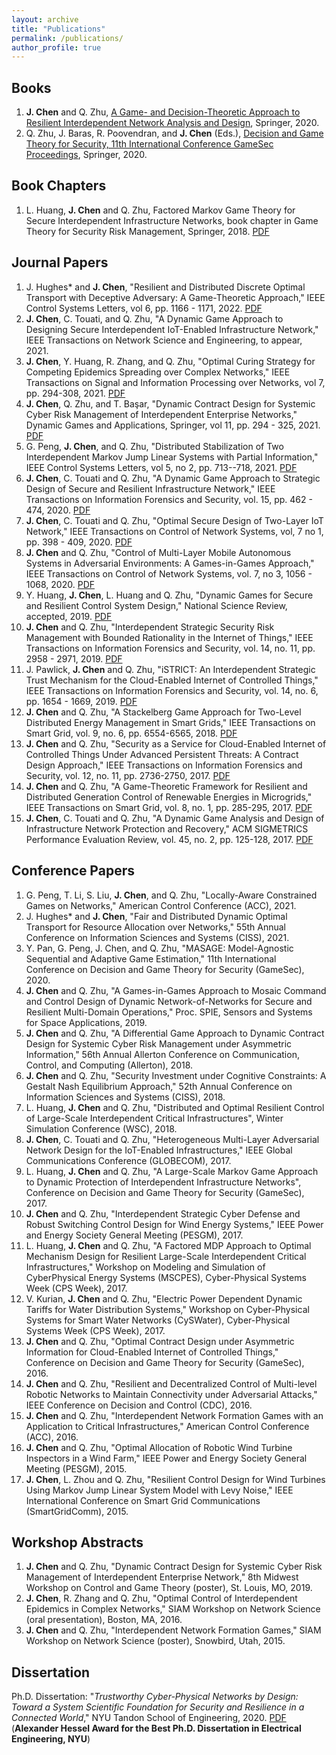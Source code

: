 ```yaml
---
layout: archive
title: "Publications"
permalink: /publications/
author_profile: true
---
```




Books
------
1. **J. Chen** and Q. Zhu,  [A Game- and Decision-Theoretic Approach to Resilient Interdependent Network Analysis and Design](https://www.springer.com/gp/book/9783030234430), Springer, 2020.
2. Q. Zhu, J. Baras, R. Poovendran, and **J. Chen** (Eds.), [Decision and Game Theory for Security, 11th International Conference GameSec Proceedings](https://www.springer.com/gp/book/9783030647926), Springer, 2020.

Book Chapters
------
1. L. Huang, **J. Chen** and Q. Zhu, Factored Markov Game Theory for Secure Interdependent Infrastructure Networks, book chapter in Game Theory for Security Risk Management, Springer, 2018. [PDF](https://www.researchgate.net/profile/Linan_Huang2/publication/326242751_Factored_Markov_Game_Theory_for_Secure_Interdependent_Infrastructure_Networks/links/5c00642892851c63cab04b4f/Factored-Markov-Game-Theory-for-Secure-Interdependent-Infrastructure-Networks.pdf)

Journal Papers
------
1. J. Hughes* and **J. Chen**, "Resilient and Distributed Discrete Optimal Transport with Deceptive Adversary: A Game-Theoretic Approach," IEEE Control Systems Letters, vol 6, pp. 1166 - 1171, 2022. [PDF](https://arxiv.org/pdf/2106.07455.pdf)
2. **J. Chen**, C. Touati, and Q. Zhu, "A Dynamic Game Approach to Designing Secure Interdependent IoT-Enabled Infrastructure Network," IEEE Transactions on Network Science and Engineering, to appear, 2021.
3. **J. Chen**, Y. Huang, R. Zhang, and Q. Zhu, "Optimal Curing Strategy for Competing Epidemics Spreading over Complex Networks," IEEE Transactions on Signal and Information Processing over Networks, vol 7, pp. 294-308, 2021. [PDF](https://arxiv.org/pdf/2011.14262.pdf)
4. **J. Chen**, Q. Zhu, and T. Başar, "Dynamic Contract Design for Systemic Cyber Risk Management of Interdependent Enterprise Networks," Dynamic Games and Applications, Springer, vol 11, pp. 294 - 325, 2021. [PDF](https://arxiv.org/pdf/1908.04431.pdf)
5. G. Peng, **J. Chen**, and Q. Zhu, "Distributed Stabilization of Two Interdependent Markov Jump Linear Systems with Partial Information," IEEE Control Systems Letters, vol 5, no 2, pp. 713--718, 2021. [PDF](https://arxiv.org/pdf/2003.06493.pdf)
6. **J. Chen**, C. Touati and Q. Zhu, "A Dynamic Game Approach to Strategic Design of Secure and Resilient Infrastructure Network," IEEE Transactions on Information Forensics and Security, vol. 15, pp. 462 - 474, 2020. [PDF](https://arxiv.org/pdf/1906.07185.pdf)
7. **J. Chen**, C. Touati and Q. Zhu, "Optimal Secure Design of Two-Layer IoT Network," IEEE Transactions on Control of Network Systems, vol, 7 no 1,  pp. 398 - 409, 2020. [PDF](https://arxiv.org/pdf/1707.07046v2.pdf)
8. **J. Chen** and Q. Zhu, "Control of Multi-Layer Mobile Autonomous Systems in Adversarial Environments: A Games-in-Games Approach," IEEE Transactions on Control of Network Systems, vol. 7, no 3, 1056 - 1068, 2020. [PDF](https://arxiv.org/pdf/1912.04082.pdf)
9. Y. Huang, **J. Chen**, L. Huang and Q. Zhu, "Dynamic Games for Secure and Resilient Control System Design," National Science Review, accepted, 2019. [PDF](https://academic.oup.com/nsr/advance-article/doi/10.1093/nsr/nwz218/5707431)
10. **J. Chen** and Q. Zhu, "Interdependent Strategic Security Risk Management with Bounded Rationality in the Internet of Things," IEEE Transactions on Information Forensics and Security, vol. 14, no. 11, pp. 2958 - 2971, 2019. [PDF](https://arxiv.org/pdf/1905.09341.pdf)
11. J. Pawlick, **J. Chen** and Q. Zhu, "iSTRICT: An Interdependent Strategic Trust Mechanism for the Cloud-Enabled Internet of Controlled Things," IEEE Transactions on Information Forensics and Security, vol. 14, no. 6, pp. 1654 - 1669, 2019. [PDF](https://arxiv.org/pdf/1805.00403.pdf)
12. **J. Chen** and Q. Zhu, "A Stackelberg Game Approach for Two-Level Distributed Energy Management in Smart Grids," IEEE Transactions on Smart Grid, vol. 9, no. 6, pp. 6554-6565, 2018. [PDF](https://arxiv.org/pdf/1608.08253.pdf)
13. **J. Chen** and Q. Zhu, "Security as a Service for Cloud-Enabled Internet of Controlled Things Under Advanced Persistent Threats: A Contract Design Approach," IEEE Transactions on Information Forensics and Security, vol. 12, no. 11, pp. 2736-2750, 2017. [PDF](https://drive.google.com/open?id=12aJbLe3V2SpeZKQkI2H5vjCfH9Y0pdYf)
14. **J. Chen** and Q. Zhu, "A Game-Theoretic Framework for Resilient and Distributed Generation Control of Renewable Energies in Microgrids," IEEE Transactions on Smart Grid, vol. 8, no. 1, pp. 285-295, 2017. [PDF](https://arxiv.org/pdf/1601.04583.pdf)
15. **J. Chen**, C. Touati and Q. Zhu, "A Dynamic Game Analysis and Design of Infrastructure Network Protection and Recovery," ACM SIGMETRICS Performance Evaluation Review, vol. 45, no. 2, pp. 125-128, 2017. [PDF](https://arxiv.org/pdf/1707.07054.pdf)

Conference Papers
------
1. G. Peng, T. Li, S. Liu, **J. Chen**, and Q. Zhu, "Locally-Aware Constrained Games on Networks," American Control Conference (ACC), 2021.
1. J. Hughes* and **J. Chen**, "Fair and Distributed Dynamic Optimal Transport for Resource Allocation over Networks," 55th Annual Conference on Information Sciences and Systems (CISS), 2021.
1. Y. Pan, G. Peng, J. Chen, and Q. Zhu, "MASAGE: Model-Agnostic Sequential and Adaptive Game Estimation," 11th International Conference on Decision and Game Theory for Security (GameSec), 2020.
1. **J. Chen** and Q. Zhu, "A Games-in-Games Approach to Mosaic Command and Control Design of Dynamic Network-of-Networks for Secure and Resilient Multi-Domain Operations," Proc. SPIE, Sensors and Systems for Space Applications, 2019.
1. **J. Chen** and Q. Zhu, "A Differential Game Approach to Dynamic Contract Design for Systemic Cyber Risk Management under Asymmetric Information," 56th Annual Allerton Conference on Communication, Control, and Computing (Allerton), 2018.
1. **J. Chen** and Q. Zhu, "Security Investment under Cognitive Constraints: A Gestalt Nash Equilibrium Approach," 52th Annual Conference on Information Sciences and Systems (CISS), 2018.
1. L. Huang, **J. Chen** and Q. Zhu, "Distributed and Optimal Resilient Control of Large-Scale Interdependent Critical Infrastructures", Winter Simulation Conference (WSC), 2018. 
1. **J. Chen**, C. Touati and Q. Zhu, "Heterogeneous Multi-Layer Adversarial Network Design for the IoT-Enabled Infrastructures," IEEE Global Communications Conference (GLOBECOM), 2017. 
1. L. Huang, **J. Chen** and Q. Zhu, "A Large-Scale Markov Game Approach to Dynamic Protection of Interdependent Infrastructure Networks", Conference on Decision and Game Theory for Security (GameSec), 2017. 
1. **J. Chen** and Q. Zhu, "Interdependent Strategic Cyber Defense and Robust Switching Control Design for Wind Energy Systems," IEEE Power and Energy Society General Meeting (PESGM), 2017. 
1. L. Huang, **J. Chen** and Q. Zhu, "A Factored MDP Approach to Optimal Mechanism Design for Resilient Large-Scale Interdependent Critical Infrastructures," Workshop on Modeling and Simulation of CyberPhysical Energy Systems (MSCPES), Cyber-Physical Systems Week (CPS Week), 2017. 
1. V. Kurian, **J. Chen** and Q. Zhu, "Electric Power Dependent Dynamic Tariffs for Water Distribution Systems," Workshop on Cyber-Physical Systems for Smart Water Networks (CySWater), Cyber-Physical Systems Week (CPS Week), 2017. 
1. **J. Chen** and Q. Zhu, "Optimal Contract Design under Asymmetric Information for Cloud-Enabled Internet of Controlled Things," Conference on Decision and Game Theory for Security (GameSec), 2016. 
1. **J. Chen** and Q. Zhu, "Resilient and Decentralized Control of Multi-level Robotic Networks to Maintain Connectivity under Adversarial Attacks," IEEE Conference on Decision and Control (CDC), 2016. 
1. **J. Chen** and Q. Zhu, "Interdependent Network Formation Games with an Application to Critical Infrastructures," American Control Conference (ACC), 2016. 
1. **J. Chen** and Q. Zhu, "Optimal Allocation of Robotic Wind Turbine Inspectors in a Wind Farm," IEEE Power and Energy Society General Meeting (PESGM), 2015. 
1. **J. Chen**, L. Zhou and Q. Zhu, "Resilient Control Design for Wind Turbines Using Markov Jump Linear System Model with Levy Noise," IEEE International Conference on Smart Grid Communications (SmartGridComm), 2015.

Workshop Abstracts
------
1. **J. Chen** and Q. Zhu, "Dynamic Contract Design for Systemic Cyber Risk Management of Interdependent Enterprise Network," 8th Midwest Workshop on Control and Game Theory (poster), St. Louis, MO, 2019.
1. **J. Chen**, R. Zhang and Q. Zhu, "Optimal Control of Interdependent Epidemics in Complex Networks," SIAM Workshop on Network Science (oral presentation),  Boston, MA, 2016.
1. **J. Chen** and Q. Zhu, "Interdependent Network Formation Games," SIAM Workshop on Network Science (poster), Snowbird, Utah, 2015. 

Dissertation
------
Ph.D. Dissertation: "*Trustworthy Cyber-Physical Networks by Design: Toward a System Scientific Foundation for Security and Resilience in a Connected World*," NYU Tandon School of Engineering, 2020. <a href="https://juntaochen1.github.io/files/Dissertation_Chen.pdf" target="_blank">PDF</a> (**Alexander Hessel Award for the Best Ph.D. Dissertation in Electrical Engineering, NYU**)
